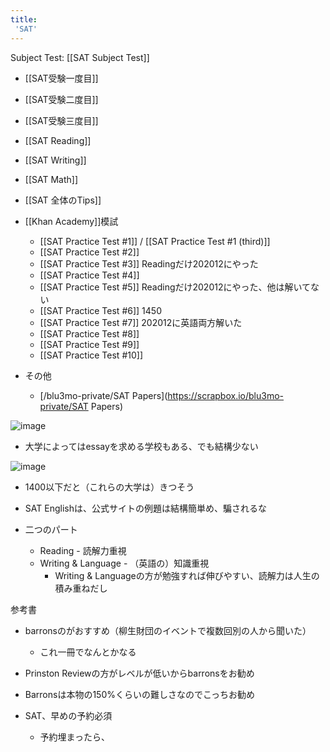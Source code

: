 ```yaml
---
title:
 'SAT'
---
```


Subject Test: [[SAT Subject Test]]
- [[SAT受験一度目]]
- [[SAT受験二度目]]
- [[SAT受験三度目]]

- [[SAT Reading]]
- [[SAT Writing]]
- [[SAT Math]]
- [[SAT 全体のTips]]

- [[Khan Academy]]模試
    - [[SAT Practice Test #1]] / [[SAT Practice Test #1 (third)]]
    - [[SAT Practice Test #2]]
    - [[SAT Practice Test #3]] Readingだけ202012にやった
    - [[SAT Practice Test #4]]
    - [[SAT Practice Test #5]] Readingだけ202012にやった、他は解いてない
    - [[SAT Practice Test #6]] 1450
    - [[SAT Practice Test #7]] 202012に英語両方解いた
    - [[SAT Practice Test #8]]
    - [[SAT Practice Test #9]]
    - [[SAT Practice Test #10]]
- その他
    - [/blu3mo-private/SAT Papers](https://scrapbox.io/blu3mo-private/SAT Papers)



![image](https://gyazo.com/0fb46f331e76e364a9c3358a1e44cdd3/thumb/1000)
- 大学によってはessayを求める学校もある、でも結構少ない

![image](https://gyazo.com/1fe3c0237a12c97c4a336acd933401e0/thumb/1000)
- 1400以下だと（これらの大学は）きつそう

- SAT Englishは、公式サイトの例題は結構簡単め、騙されるな
- 二つのパート
    - Reading - 読解力重視
    - Writing & Language - （英語の）知識重視
        - Writing & Languageの方が勉強すれば伸びやすい、読解力は人生の積み重ねだし


参考書
- barronsのがおすすめ（柳生財団のイベントで複数回別の人から聞いた）
    - これ一冊でなんとかなる
- Prinston Reviewの方がレベルが低いからbarronsをお勧め
- Barronsは本物の150%くらいの難しさなのでこっちお勧め

- SAT、早めの予約必須
    - 予約埋まったら、



